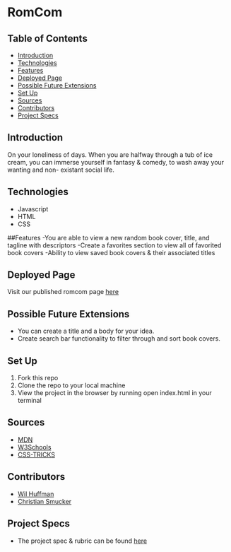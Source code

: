 # RomCom

## Table of Contents
  - [Introduction](#introduction)
  - [Technologies](#technologies)
  - [Features](#features)
  - [Deployed Page](#deployed-page)
  - [Possible Future Extensions](#possible-future-extensions)
  - [Set Up](#set-up)
  - [Sources](#sources)
  - [Contributors](#contributors)
  - [Project Specs](#project-specs)

## Introduction

  On your loneliness of days. When you are halfway through a tub of ice cream, you can immerse yourself in fantasy & comedy, to wash away your wanting and non-   existant social life. 

## Technologies
  - Javascript
  - HTML
  - CSS

##Features
  -You are able to view a new random book cover, title, and tagline with descriptors
  -Create a favorites section to view all of favorited book covers
  -Ability to view saved book covers & their associated titles

## Deployed Page

Visit our published romcom page [here](https://wil-huffman.github.io/romcom/)

## Possible Future Extensions

  - You can create a title and a body for your idea.
  - Create search bar functionality to filter through and sort book covers.

## Set Up

1. Fork this repo  
2. Clone the repo to your local machine
3. View the project in the browser by running open index.html in your terminal

## Sources
  - [MDN](http://developer.mozilla.org/en-US/)
  - [W3Schools](https://www.w3schools.com/)
  - [CSS-TRICKS](https://css-tricks.com/)

## Contributors
  - [Wil Huffman](https://github.com/Wil-Huffman)
  - [Christian Smucker](https://gist.github.com/csmucker83)

## Project Specs
  - The project spec & rubric can be found [here](https://frontend.turing.edu/projects/module-1/romcom-pair.html)
